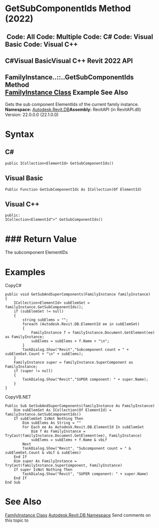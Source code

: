 # GetSubComponentIds Method (2022)

﻿
 Code: All Code: Multiple Code: C# Code: Visual Basic Code: Visual C++   
---  
C#Visual BasicVisual C++
Revit 2022 API  
---  
FamilyInstance..::..GetSubComponentIds Method   
[FamilyInstance Class](0d2231f8-91e6-794f-92ae-16aad8014b27.md "FamilyInstance Class") Example See Also  
---  
Gets the sub component ElementIds of the current family instance.
**Namespace:** [Autodesk.Revit.DB](87546ba7-461b-c646-cbb1-2cb8f5bff8b2.md "Autodesk.Revit.DB Namespace")**Assembly:** RevitAPI (in RevitAPI.dll) Version: 22.0.0.0 (22.1.0.0)
# Syntax
C#  
---  
```text
public ICollection<ElementId> GetSubComponentIds()
```
  
Visual Basic  
---  
```text
Public Function GetSubComponentIds As ICollection(Of ElementId)
```
  
Visual C++  
---  
```text
public:
ICollection<ElementId^>^ GetSubComponentIds()
```
  
# ### Return Value
The subcomponent ElementIDs
# Examples
CopyC#
```text
public void GetSubAndSuperComponents(FamilyInstance familyInstance)
{
    ICollection<ElementId> subElemSet = familyInstance.GetSubComponentIds();
    if (subElemSet != null)
    {
        string subElems = "";
        foreach (Autodesk.Revit.DB.ElementId ee in subElemSet)
        {
            FamilyInstance f = familyInstance.Document.GetElement(ee) as FamilyInstance;
            subElems = subElems + f.Name + "\n";
        }
        TaskDialog.Show("Revit","Subcomponent count = " + subElemSet.Count + "\n" + subElems);
    }
    FamilyInstance super = familyInstance.SuperComponent as FamilyInstance;
    if (super != null)
    {
        TaskDialog.Show("Revit","SUPER component: " + super.Name);
    }
}
```

CopyVB.NET
```text
Public Sub GetSubAndSuperComponents(familyInstance As FamilyInstance)
    Dim subElemSet As ICollection(Of ElementId) = familyInstance.GetSubComponentIds()
    If subElemSet IsNot Nothing Then
        Dim subElems As String = ""
        For Each ee As Autodesk.Revit.DB.ElementId In subElemSet
            Dim f As FamilyInstance = TryCast(familyInstance.Document.GetElement(ee), FamilyInstance)
            subElems = subElems + f.Name & vbLf
        Next
        TaskDialog.Show("Revit", "Subcomponent count = " & subElemSet.Count & vbLf & subElems)
    End If
    Dim super As FamilyInstance = TryCast(familyInstance.SuperComponent, FamilyInstance)
    If super IsNot Nothing Then
        TaskDialog.Show("Revit", "SUPER component: " + super.Name)
    End If
End Sub
```

# See Also
[FamilyInstance Class](0d2231f8-91e6-794f-92ae-16aad8014b27.md "FamilyInstance Class")
[Autodesk.Revit.DB Namespace](87546ba7-461b-c646-cbb1-2cb8f5bff8b2.md "Autodesk.Revit.DB Namespace")
Send comments on this topic to 